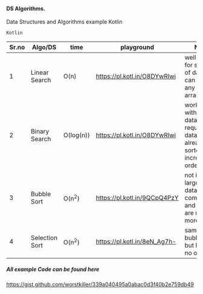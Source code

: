 #### DS Algorithms.
Data Structures and Algorithms example Kotlin

```
Kotlin  
```
| Sr.no | Algo/DS | time | playground | Notes |
| --- | --- | --- | -- | -- |
| 1 | Linear Search | O(n) | https://pl.kotl.in/O8DYwRIwi | well suited for small set of data and can have any arrangement |
| 2 | Binary Search | O(log(n)) | https://pl.kotl.in/O8DYwRIwi | works well with large data set but required the data to be already sorted in increasing order |
| 3 | Bubble Sort | O(n<sup>2</sup>) | https://pl.kotl.in/9QCpQ4PzY | not ideal for large set of data as no comparisons and swaps are much more |
| 4 | Selection Sort | O(n<sup>2</sup>) | https://pl.kotl.in/8eN_Ag7h- | same as bubble sort but has less no of swaps |


##### All example Code can be found here

https://gist.github.com/worstkiller/339a040495a0abac0d3f40b2e759db49
